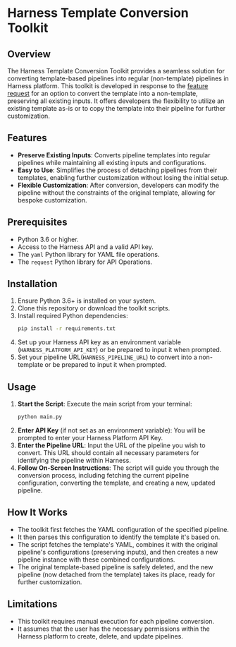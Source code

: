 # Harness Template Conversion Toolkit

## Overview
The Harness Template Conversion Toolkit provides a seamless solution for converting template-based pipelines into regular (non-template) pipelines in Harness platform. This toolkit is developed in response to the [feature request](https://ideas.harness.io/continuous-delivery/p/feature-request-option-to-convert-the-template-into-a-non-template) for an option to convert the template into a non-template, preserving all existing inputs. It offers developers the flexibility to utilize an existing template as-is or to copy the template into their pipeline for further customization.

## Features
- **Preserve Existing Inputs**: Converts pipeline templates into regular pipelines while maintaining all existing inputs and configurations.
- **Easy to Use**: Simplifies the process of detaching pipelines from their templates, enabling further customization without losing the initial setup.
- **Flexible Customization**: After conversion, developers can modify the pipeline without the constraints of the original template, allowing for bespoke customization.

## Prerequisites
- Python 3.6 or higher.
- Access to the Harness API and a valid API key.
- The `yaml` Python library for YAML file operations.
- The `request` Python library for API Operations.

## Installation
1. Ensure Python 3.6+ is installed on your system.
2. Clone this repository or download the toolkit scripts.
3. Install required Python dependencies:
   ```bash
   pip install -r requirements.txt
   ```
4. Set up your Harness API key as an environment variable (`HARNESS_PLATFORM_API_KEY`) or be prepared to input it when prompted.
5. Set your pipeline URL(`HARNESS_PIPELINE_URL`) to convert into a non-template or be prepared to input it when prompted.

## Usage
1. **Start the Script**:
   Execute the main script from your terminal:
   ```bash
   python main.py
   ```
2. **Enter API Key** (if not set as an environment variable):
   You will be prompted to enter your Harness Platform API Key.
3. **Enter the Pipeline URL**:
   Input the URL of the pipeline you wish to convert. This URL should contain all necessary parameters for identifying the pipeline within Harness.
4. **Follow On-Screen Instructions**:
   The script will guide you through the conversion process, including fetching the current pipeline configuration, converting the template, and creating a new, updated pipeline.

## How It Works
- The toolkit first fetches the YAML configuration of the specified pipeline.
- It then parses this configuration to identify the template it's based on.
- The script fetches the template's YAML, combines it with the original pipeline's configurations (preserving inputs), and then creates a new pipeline instance with these combined configurations.
- The original template-based pipeline is safely deleted, and the new pipeline (now detached from the template) takes its place, ready for further customization.

## Limitations
- This toolkit requires manual execution for each pipeline conversion.
- It assumes that the user has the necessary permissions within the Harness platform to create, delete, and update pipelines.